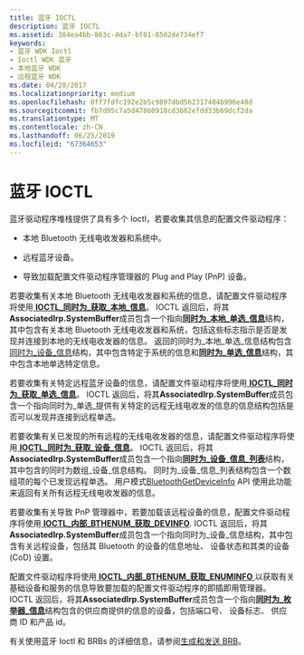 ```yaml
---
title: 蓝牙 IOCTL
description: 蓝牙 IOCTL
ms.assetid: 384ea4bb-863c-4da7-bf81-85d2de734ef7
keywords:
- 蓝牙 WDK Ioctl
- Ioctl WDK 蓝牙
- 本地蓝牙 WDK
- 远程蓝牙 WDK
ms.date: 04/20/2017
ms.localizationpriority: medium
ms.openlocfilehash: 0ff7fdfc192e2b5c9897dbd562317484b996e48d
ms.sourcegitcommit: fb7d95c7a5d47860918cd3602efdd33b69dcf2da
ms.translationtype: MT
ms.contentlocale: zh-CN
ms.lasthandoff: 06/25/2019
ms.locfileid: "67364653"
---
```

# <a name="bluetooth-ioctls"></a>蓝牙 IOCTL


蓝牙驱动程序堆栈提供了具有多个 Ioctl，若要收集其信息的配置文件驱动程序：

-   本地 Bluetooth 无线电收发器和系统中。

-   远程蓝牙设备。

-   导致加载配置文件驱动程序管理器的 Plug and Play (PnP) 设备。

若要收集有关本地 Bluetooth 无线电收发器和系统的信息，请配置文件驱动程序将使用[ **IOCTL\_同时为\_获取\_本地\_信息**](https://docs.microsoft.com/windows-hardware/drivers/ddi/content/bthioctl/ni-bthioctl-ioctl_bth_get_local_info)。 IOCTL 返回后，将其**AssociatedIrp.SystemBuffer**成员包含一个指向[**同时为\_本地\_单选\_信息**](https://docs.microsoft.com/windows-hardware/drivers/ddi/content/bthioctl/ns-bthioctl-_bth_local_radio_info)结构，其中包含有关本地 Bluetooth 无线电收发器和系统，包括这些标志指示是否是发现并连接到本地的无线电收发器的信息。 返回的同时为\_本地\_单选\_信息结构包含[同时为\_设备\_信息](https://go.microsoft.com/fwlink/p/?linkid=50713)结构，其中包含特定于系统的信息和[**同时为\_单选\_信息**](https://docs.microsoft.com/windows-hardware/drivers/ddi/content/bthioctl/ns-bthioctl-_bth_radio_info)结构，其中包含本地单选特定信息。

若要收集有关特定远程蓝牙设备的信息，请配置文件驱动程序将使用[ **IOCTL\_同时为\_获取\_单选\_信息**](https://docs.microsoft.com/windows-hardware/drivers/ddi/content/bthioctl/ni-bthioctl-ioctl_bth_get_radio_info)。 IOCTL 返回后，将其**AssociatedIrp.SystemBuffer**成员包含一个指向同时为\_单选\_提供有关特定的远程无线电收发的信息的信息结构包括是否可以发现并连接到远程单选。

若要收集有关已发现的所有远程的无线电收发器的信息，请配置文件驱动程序将使用[ **IOCTL\_同时为\_获取\_设备\_信息**](https://docs.microsoft.com/windows-hardware/drivers/ddi/content/bthioctl/ni-bthioctl-ioctl_bth_get_device_info)。 IOCTL 返回后，将其**AssociatedIrp.SystemBuffer**成员包含一个指向[**同时为\_设备\_信息\_列表**](https://docs.microsoft.com/windows-hardware/drivers/ddi/content/bthioctl/ns-bthioctl-_bth_device_info_list)结构，其中包含的同时为数组\_设备\_信息结构。 同时为\_设备\_信息\_列表结构包含一个数组项的每个已发现远程单选。 用户模式[BluetoothGetDeviceInfo](https://go.microsoft.com/fwlink/p/?linkid=74493) API 使用此功能来返回有关所有远程无线电收发器的信息。

若要收集有关导致 PnP 管理器中，若要加载该远程设备的信息，配置文件驱动程序将使用[ **IOCTL\_内部\_BTHENUM\_获取\_DEVINFO**](https://docs.microsoft.com/windows-hardware/drivers/ddi/content/bthioctl/ni-bthioctl-ioctl_internal_bthenum_get_devinfo). IOCTL 返回后，将其**AssociatedIrp.SystemBuffer**成员包含一个指向同时为\_设备\_信息结构，其中包含有关远程设备，包括其 Bluetooth 的设备的信息地址、 设备状态和其类的设备 (CoD) 设置。

配置文件驱动程序将使用[ **IOCTL\_内部\_BTHENUM\_获取\_ENUMINFO** ](https://docs.microsoft.com/windows-hardware/drivers/ddi/content/bthioctl/ni-bthioctl-ioctl_internal_bthenum_get_enuminfo)以获取有关基础设备和服务的信息导致要加载的配置文件驱动程序的即插即用管理器。 IOCTL 返回后，将其**AssociatedIrp.SystemBuffer**成员包含一个指向[**同时为\_枚举器\_信息**](https://docs.microsoft.com/windows-hardware/drivers/ddi/content/bthddi/ns-bthddi-_bth_enumerator_info)结构包含的供应商提供的信息的设备，包括端口号、 设备标志、 供应商 ID 和产品 id。

有关使用蓝牙 Ioctl 和 BRBs 的详细信息，请参阅[生成和发送 BRB](building-and-sending-a-brb.md)。

 

 





